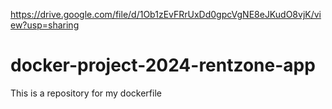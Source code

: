 https://drive.google.com/file/d/1Ob1zEvFRrUxDd0gpcVgNE8eJKudO8vjK/view?usp=sharing

# docker-project-2024-rentzone-app
This is a repository for my dockerfile
